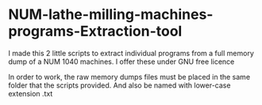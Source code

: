# NUM-lathe-milling-machines-programs-Extraction-tool

I made this 2 little scripts to extract individual programs from a full memory dump of a NUM 1040 machines.
I offer these under GNU free licence

In order to work, the raw memory dumps files must be placed in the same folder that the scripts provided.
And also be named with lower-case extension .txt
